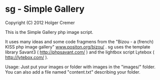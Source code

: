 sg - Simple Gallery 
===================

Copyright (C) 2012 Holger Cremer

This is the Simple Gallery php image script. 

It uses many ideas and some code fragmens from the "Bizou - a (french) KISS php image gallery" www.positon.org/bizou/ . 
sg uses the template library Savant3 ( http://phpsavant.com/ ) and the lightbox script Lytebox ( http://lytebox.com/ ).  

Usage:
Just put your images or folder with images in the "images/" folder. You can also add a file named "content.txt" describing your folder. 

